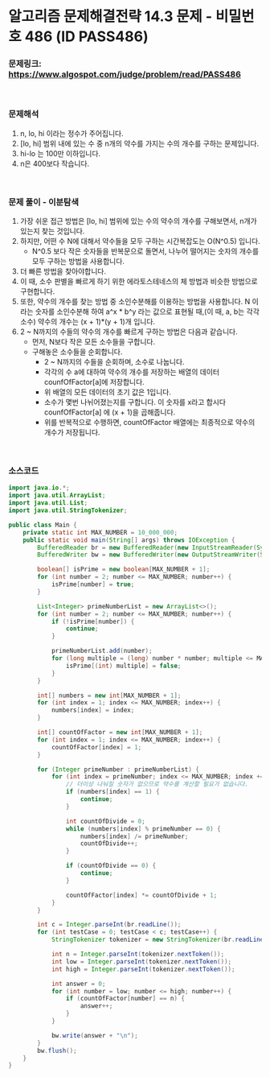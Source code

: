 # 알고리즘 문제해결전략 14.3 문제 - 비밀번호 486 (ID PASS486)

### 문제링크: https://www.algospot.com/judge/problem/read/PASS486

<br>

### 문제해석

1. n, lo, hi 이라는 정수가 주어집니다.
1. [lo, hi] 범위 내에 있는 수 중 n개의 약수를 가지는 수의 개수를 구하는 문제입니다.
1. hi-lo 는 100만 이하입니다.
1. n은 400보다 작습니다.

<br>

### 문제 풀이 - 이분탐색

1. 가장 쉬운 접근 방법은 [lo, hi] 범위에 있는 수의 약수의 개수를 구해보면서, n개가 있는지 찾는 것입니다.
1. 하지만, 어떤 수 N에 대해서 약수들을 모두 구하는 시간복잡도는 O(N^0.5) 입니다.
   - N^0.5 보다 작은 숫자들을 반복문으로 돌면서, 나누어 떨어지는 숫자의 개수를 모두 구하는 방법을 사용합니다.
1. 더 빠른 방법을 찾아야합니다.
1. 이 때, 소수 판별을 빠르게 하기 위한 에라토스테네스의 체 방법과 비슷한 방법으로 구현합니다.
1. 또한, 약수의 개수를 찾는 방법 중 소인수분해를 이용하는 방법을 사용합니다. N 이라는 숫자를 소인수분해 하여 a^x * b^y 라는 값으로 표현될 때,(이 때, a, b는 각각 소수) 약수의 개수는 (x + 1)*(y + 1)개 입니다. 
1. 2 ~ N까지의 수들의 약수의 개수를 빠르게 구하는 방법은 다음과 같습니다.
   - 먼저, N보다 작은 모든 소수들을 구합니다.
   - 구해놓은 소수들을 순회합니다.
     - 2 ~ N까지의 수들을 순회하며, 소수로 나눕니다.
     - 각각의 수 a에 대하여 약수의 개수를 저장하는 배열의 데이터 counfOfFactor[a]에 저장합니다.
     - 위 배열의 모든 데이터의 초기 값은 1입니다.
     - 소수가 몇번 나뉘어졌는지를 구합니다. 이 숫자를 x라고 합시다 counfOfFactor[a] 에 (x + 1)을 곱해줍니다.
     - 위를 반복적으로 수행하면, countOfFactor 배열에는 최종적으로 약수의 개수가 저장됩니다.

<br>

### 소스코드

```java
import java.io.*;
import java.util.ArrayList;
import java.util.List;
import java.util.StringTokenizer;

public class Main {
    private static int MAX_NUMBER = 10_000_000;
    public static void main(String[] args) throws IOException {
        BufferedReader br = new BufferedReader(new InputStreamReader(System.in));
        BufferedWriter bw = new BufferedWriter(new OutputStreamWriter(System.out));

        boolean[] isPrime = new boolean[MAX_NUMBER + 1];
        for (int number = 2; number <= MAX_NUMBER; number++) {
            isPrime[number] = true;
        }

        List<Integer> primeNumberList = new ArrayList<>();
        for (int number = 2; number <= MAX_NUMBER; number++) {
            if (!isPrime[number]) {
                continue;
            }

            primeNumberList.add(number);
            for (long multiple = (long) number * number; multiple <= MAX_NUMBER; multiple += number) {
                isPrime[(int) multiple] = false;
            }
        }

        int[] numbers = new int[MAX_NUMBER + 1];
        for (int index = 1; index <= MAX_NUMBER; index++) {
            numbers[index] = index;
        }

        int[] countOfFactor = new int[MAX_NUMBER + 1];
        for (int index = 1; index <= MAX_NUMBER; index++) {
            countOfFactor[index] = 1;
        }

        for (Integer primeNumber : primeNumberList) {
            for (int index = primeNumber; index <= MAX_NUMBER; index += primeNumber) {
                // 더이상 나눠질 숫자가 없으므로 약수를 계산할 필요가 없습니다.
                if (numbers[index] == 1) {
                    continue;
                }

                int countOfDivide = 0;
                while (numbers[index] % primeNumber == 0) {
                    numbers[index] /= primeNumber;
                    countOfDivide++;
                }

                if (countOfDivide == 0) {
                    continue;
                }

                countOfFactor[index] *= countOfDivide + 1;
            }
        }

        int c = Integer.parseInt(br.readLine());
        for (int testCase = 0; testCase < c; testCase++) {
            StringTokenizer tokenizer = new StringTokenizer(br.readLine());

            int n = Integer.parseInt(tokenizer.nextToken());
            int low = Integer.parseInt(tokenizer.nextToken());
            int high = Integer.parseInt(tokenizer.nextToken());

            int answer = 0;
            for (int number = low; number <= high; number++) {
                if (countOfFactor[number] == n) {
                    answer++;
                }
            }

            bw.write(answer + "\n");
        }
        bw.flush();
    }
}
```
